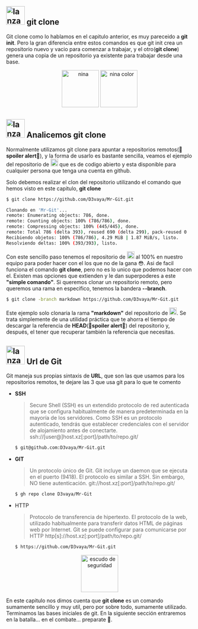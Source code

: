 ## <img src="assets/static/images/disco-duro.svg" alt="lanzamiento de cohete" height="50"/> **git clone**

Git clone como lo hablamos en el capitulo anterior, es muy pareceido a **git init**. Pero la gran diferencia entre estos comandos es que git init crea un repositorio nuevo y vacio para comenzar a trabajar, y el otro(**git clone**) genera una copia de un repositorio ya existente para trabajar desde una base.

<center>
<img class="mb-3" src="assets/static/images/nina.svg" alt="nina" height="100" />
<img class="mb-3" src="assets/static/images/nina-clone.svg" alt="nina color" height="100" />
</center>

## <div class="mt-4 mb-3"> <img src="assets/static/images/lanzamiento.svg" alt="lanzamiento de cohete" height="50" /> **Analicemos git clone**</div>

Normalmente utilizamos git clone para apuntar a repositorios remotos(**🙊spoiler alert🙊**), y la forma de usarlo es bastante sencilla, veamos el ejemplo del repositorio de <a href="https://github.com/D3vaya/Mr-Git" target="_blank"><img src="assets/img/landing/logo.svg" alt="lanzamiento de cohete" height="20" /></a> que es de codigo abierto y esta disponible para cualquier persona que tenga una cuenta en github.

Solo debemos realizar el clon del repositorio utilizando el comando que hemos visto en este capitulo, **git clone**

```bash
$ git clone https://github.com/D3vaya/Mr-Git.git

Clonando en 'Mr-Git'...
remote: Enumerating objects: 786, done.
remote: Counting objects: 100% (786/786), done.
remote: Compressing objects: 100% (445/445), done.
remote: Total 786 (delta 393), reused 690 (delta 299), pack-reused 0
Recibiendo objetos: 100% (786/786), 4.29 MiB | 1.87 MiB/s, listo.
Resolviendo deltas: 100% (393/393), listo.
```

Con este sencillo paso tenemos el repositorio de <a href="https://github.com/D3vaya/Mr-Git" target="_blank"><img src="assets/img/landing/logo.svg" alt="lanzamiento de cohete" height="20" /></a> al 100% en nuestro equipo para poder hacer con el los que no de la gana 😳. Asi de facil funciona el comando **git clone**, pero no es lo unico que podemos hacer con el. Existen mas opciones que extienden y le dan superpoderes a este **"simple comando"**. Si queremos clonar un repositorio remoto, pero queremos una rama en especifico, tenemos la bandera **--branch**.

```bash
$ git clone -branch markdown https://github.com/D3vaya/Mr-Git.git

```

Este ejemplo solo clonaria la rama **"markdown"** del repositorio de <a href="https://github.com/D3vaya/Mr-Git" target="_blank"><img src="assets/img/landing/logo.svg" alt="lanzamiento de cohete" height="20" /></a>. Se trata simplemente de una utilidad práctica que te ahorra el tiempo de descargar la referencia de **HEAD**(**🙊spoiler alert🙊**) del repositorio y, después, el tener que recuperar también la referencia que necesitas.

## <div class="mt-4 mb-3"> <img src="assets/static/images/lanzamiento.svg" alt="lanzamiento de cohete" height="50" /> **Url de Git**</div>

Git maneja sus propias sintaxis de **URL**, que son las que usamos para los repositorios remotos, te dejare las 3 que usa git para lo que te comento

- **SSH**
  > Secure Shell (SSH) es un extendido protocolo de red autenticada que se configura habitualmente de manera predeterminada en la mayoría de los servidores. Como SSH es un protocolo autenticado, tendrás que establecer credenciales con el servidor de alojamiento antes de conectarte. ssh://[user@]host.xz[:port]/path/to/repo.git/
  ```bash
  $ git@github.com:D3vaya/Mr-Git.git
  ```
- **GIT**
  > Un protocolo único de Git. Git incluye un daemon que se ejecuta en el puerto (9418). El protocolo es similar a SSH. Sin embargo, NO tiene autenticación. git://host.xz[:port]/path/to/repo.git/
  ```bash
  $ gh repo clone D3vaya/Mr-Git
  ```
- HTTP
  > Protocolo de transferencia de hipertexto. El protocolo de la web, utilizado habitualmente para transferir datos HTML de páginas web por Internet. Git se puede configurar para comunicarse por HTTP http[s]://host.xz[:port]/path/to/repo.git/
  ```bash
  $ https://github.com/D3vaya/Mr-Git.git
  ```

<center>
<img class="mb-3 mt-3" src="assets/static/images/proteger.svg" alt="escudo de seguridad" height="100" />
</center>

En este capitulo nos dimos cuenta que **git clone** es un comando sumamente sencillo y muy util, pero por sobre todo, sumamente utilizado. Terminamos las bases iniciales de git. En la siguiente sección entraremos en la batalla... en el combate... preparate 🐤.
